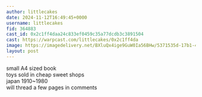 ```yaml
---
author: littlecakes
date: 2024-11-12T16:49:45+0000
username: littlecakes
fid: 364883
cast_id: 0x2c1ff4daa24c833ef0459c35a77dcdb3c3891504
cast: https://warpcast.com/littlecakes/0x2c1ff4da
image: https://imagedelivery.net/BXluQx4ige9GuW0Ia56BHw/5371535d-17b1-47ab-7bff-cf7504be1300/original
layout: post
---
```

small A4 sized book   
toys sold in cheap sweet shops  
japan 1910~1980  
will thread a few pages in comments  

<img src='https://imagedelivery.net/BXluQx4ige9GuW0Ia56BHw/5371535d-17b1-47ab-7bff-cf7504be1300/original' alt='' referrerpolicy='no-referrer'/>
<img src='https://imagedelivery.net/BXluQx4ige9GuW0Ia56BHw/94445c07-afce-4f2f-1df0-93d905306c00/original' alt='' referrerpolicy='no-referrer'/>